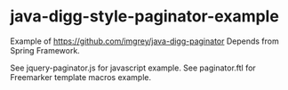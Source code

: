 java-digg-style-paginator-example
=================================

Example of https://github.com/imgrey/java-digg-paginator
Depends from Spring Framework.

See jquery-paginator.js for javascript example.
See paginator.ftl for Freemarker template macros example.
